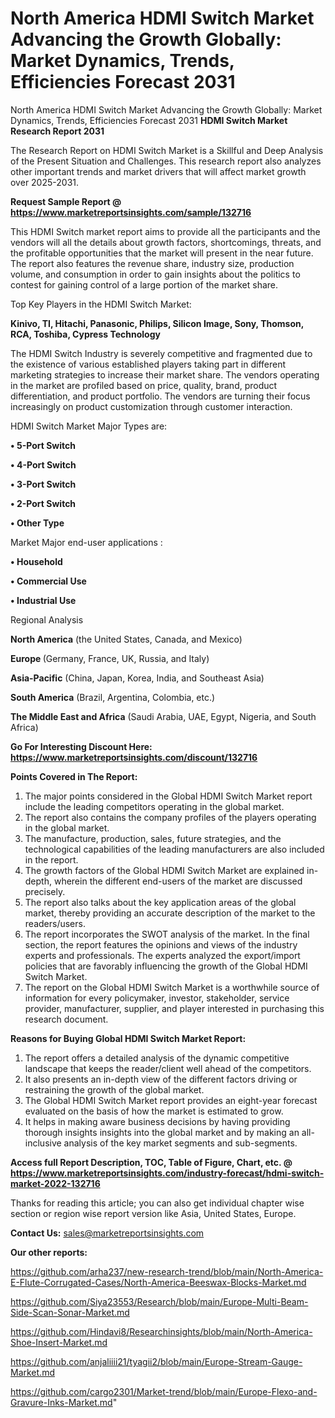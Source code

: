 # North America HDMI Switch Market Advancing the Growth Globally: Market Dynamics, Trends, Efficiencies Forecast 2031
North America HDMI Switch Market Advancing the Growth Globally: Market Dynamics, Trends, Efficiencies Forecast 2031
<strong>HDMI Switch Market Research Report 2031</strong>

The Research Report on HDMI Switch Market is a Skillful and Deep Analysis of the Present Situation and Challenges. This research report also analyzes other important trends and market drivers that will affect market growth over 2025-2031.

<strong>Request Sample Report @ <a href=https://www.marketreportsinsights.com/sample/132716>https://www.marketreportsinsights.com/sample/132716</a></strong>

This HDMI Switch market report aims to provide all the participants and the vendors will all the details about growth factors, shortcomings, threats, and the profitable opportunities that the market will present in the near future. The report also features the revenue share, industry size, production volume, and consumption in order to gain insights about the politics to contest for gaining control of a large portion of the market share.

Top Key Players in the HDMI Switch Market:

<strong>Kinivo, TI, Hitachi, Panasonic, Philips, Silicon Image, Sony, Thomson, RCA, Toshiba, Cypress Technology</strong>

The HDMI Switch Industry is severely competitive and fragmented due to the existence of various established players taking part in different marketing strategies to increase their market share. The vendors operating in the market are profiled based on price, quality, brand, product differentiation, and product portfolio. The vendors are turning their focus increasingly on product customization through customer interaction.

HDMI Switch Market Major Types are:

<strong>• 5-Port Switch

• 4-Port Switch

• 3-Port Switch

• 2-Port Switch

• Other Type</strong>

Market Major end-user applications :

<strong>• Household

• Commercial Use

• Industrial Use</strong>

Regional Analysis

</u><strong><b>North America</b></strong> (the United States, Canada, and Mexico)

<strong><b>Europe </b></strong>(Germany, France, UK, Russia, and Italy)

<strong><b>Asia-Pacific</b></strong> (China, Japan, Korea, India, and Southeast Asia)

<strong><b>South America</b></strong> (Brazil, Argentina, Colombia, etc.)

<strong><b>The Middle East and Africa</b></strong> (Saudi Arabia, UAE, Egypt, Nigeria, and South Africa)

<strong>Go For Interesting Discount Here: <a href=https://www.marketreportsinsights.com/discount/132716>https://www.marketreportsinsights.com/discount/132716</a></strong>

<strong>Points Covered in The Report:</strong>
<ol>
  <li>The major points considered in the Global HDMI Switch Market report include the leading competitors operating in the global market.</li>
  <li>The report also contains the company profiles of the players operating in the global market.</li>
  <li>The manufacture, production, sales, future strategies, and the technological capabilities of the leading manufacturers are also included in the report.</li>
  <li>The growth factors of the Global HDMI Switch Market are explained in-depth, wherein the different end-users of the market are discussed precisely.</li>
  <li>The report also talks about the key application areas of the global market, thereby providing an accurate description of the market to the readers/users.</li>
  <li>The report incorporates the SWOT analysis of the market. In the final section, the report features the opinions and views of the industry experts and professionals. The experts analyzed the export/import policies that are favorably influencing the growth of the Global HDMI Switch Market.</li>
  <li>The report on the Global HDMI Switch Market is a worthwhile source of information for every policymaker, investor, stakeholder, service provider, manufacturer, supplier, and player interested in purchasing this research document.</li>
</ol>
<strong>Reasons for Buying Global HDMI Switch Market Report:</strong>

<ol>
  <li>The report offers a detailed analysis of the dynamic competitive landscape that keeps the reader/client well ahead of the competitors.</li>
  <li>It also presents an in-depth view of the different factors driving or restraining the growth of the global market.</li>
  <li>The Global HDMI Switch Market report provides an eight-year forecast evaluated on the basis of how the market is estimated to grow.</li>
  <li>It helps in making aware business decisions by having providing thorough insights insights into the global market and by making an all-inclusive analysis of the key market segments and sub-segments.</li>
</ol>
<strong>Access full Report Description, TOC, Table of Figure, Chart, etc. @ <a href=https://www.marketreportsinsights.com/industry-forecast/hdmi-switch-market-2022-132716>https://www.marketreportsinsights.com/industry-forecast/hdmi-switch-market-2022-132716</a></strong>


Thanks for reading this article; you can also get individual chapter wise section or region wise report version like Asia, United States, Europe.

<strong>Contact Us:</strong>
sales@marketreportsinsights.com

<strong>Our other reports:</strong>

<a href=https://github.com/arha237/new-research-trend/blob/main/North-America-E-Flute-Corrugated-Cases/North-America-Beeswax-Blocks-Market.md>https://github.com/arha237/new-research-trend/blob/main/North-America-E-Flute-Corrugated-Cases/North-America-Beeswax-Blocks-Market.md</a>

<a href=https://github.com/Siya23553/Research/blob/main/Europe-Multi-Beam-Side-Scan-Sonar-Market.md>https://github.com/Siya23553/Research/blob/main/Europe-Multi-Beam-Side-Scan-Sonar-Market.md</a>

<a href=https://github.com/Hindavi8/Researchinsights/blob/main/North-America-Shoe-Insert-Market.md>https://github.com/Hindavi8/Researchinsights/blob/main/North-America-Shoe-Insert-Market.md</a>

<a href=https://github.com/anjaliiii21/tyagii2/blob/main/Europe-Stream-Gauge-Market.md>https://github.com/anjaliiii21/tyagii2/blob/main/Europe-Stream-Gauge-Market.md</a>

<a href=https://github.com/cargo2301/Market-trend/blob/main/Europe-Flexo-and-Gravure-Inks-Market.md>https://github.com/cargo2301/Market-trend/blob/main/Europe-Flexo-and-Gravure-Inks-Market.md</a>"
